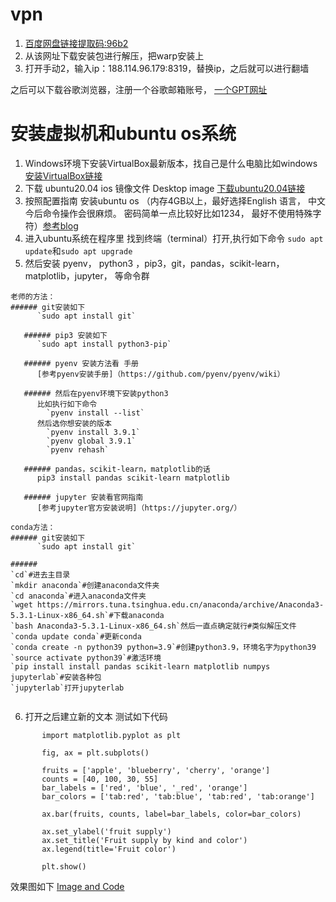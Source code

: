 # vpn
1. [百度网盘链接提取码:96b2](https://wwrx.lanzoum.com/icTU70uuwe5c)
2. 从该网址下载安装包进行解压，把warp安装上
3. 打开手动2，输入ip：188.114.96.179:8319，替换ip，之后就可以进行翻墙

之后可以下载谷歌浏览器，注册一个谷歌邮箱账号，
[一个GPT网址](https://poe.com/ChatGPT)


# 安装虚拟机和ubuntu os系统
1. Windows环境下安装VirtualBox最新版本，找自己是什么电脑比如windows [ 安装VirtualBox链接](https://www.oracle.com/jp/virtualization/technologies/vm/downloads/virtualbox-downloads.html)
2. 下载 ubuntu20.04 ios 镜像文件 Desktop image [下载ubuntu20.04链接](https://releases.ubuntu.com/focal/)
3. 按照配置指南 安装ubuntu os （内存4GB以上，最好选择English 语言， 中文今后命令操作会很麻烦。 密码简单一点比较好比如1234， 最好不使用特殊字符）[参考blog](https://blog.csdn.net/qq_45373920/article/details/122409002)
4. 进入ubuntu系统在程序里 找到终端（terminal）打开,执行如下命令 `sudo apt update`和`sudo apt upgrade`
5. 然后安装 pyenv， python3 ，pip3，git，pandas，scikit-learn，matplotlib，jupyter， 等命令群
```
老师的方法：
###### git安装如下
      `sudo apt install git`

   ###### pip3 安装如下
      `sudo apt install python3-pip`

   ###### pyenv 安装方法看 手册 
      [参考pyenv安装手册]（https://github.com/pyenv/pyenv/wiki）

   ###### 然后在pyenv环境下安装python3
      比如执行如下命令
        `pyenv install --list`
      然后选你想安装的版本
        `pyenv install 3.9.1`
        `pyenv global 3.9.1`
        `pyenv rehash`

   ###### pandas，scikit-learn，matplotlib的话
      pip3 install pandas scikit-learn matplotlib

   ###### jupyter 安装看官网指南
      [参考jupyter官方安装说明]（https://jupyter.org/）
```

```
conda方法：
###### git安装如下
      `sudo apt install git`

######
`cd`#进去主目录
`mkdir anaconda`#创建anaconda文件夹
`cd anaconda`#进入anaconda文件夹
`wget https://mirrors.tuna.tsinghua.edu.cn/anaconda/archive/Anaconda3-5.3.1-Linux-x86_64.sh`#下载anaconda
`bash Anaconda3-5.3.1-Linux-x86_64.sh`然后一直点确定就行#类似解压文件
`conda update conda`#更新conda
`conda create -n python39 python=3.9`#创建python3.9，环境名字为python39
`source activate python39`#激活环境
`pip install install pandas scikit-learn matplotlib numpys jupyterlab`#安装各种包
`jupyterlab`打开jupyterlab
 
```
6. 打开之后建立新的文本 测试如下代码
```
       import matplotlib.pyplot as plt

       fig, ax = plt.subplots()

       fruits = ['apple', 'blueberry', 'cherry', 'orange']
       counts = [40, 100, 30, 55]
       bar_labels = ['red', 'blue', '_red', 'orange']
       bar_colors = ['tab:red', 'tab:blue', 'tab:red', 'tab:orange']

       ax.bar(fruits, counts, label=bar_labels, color=bar_colors)

       ax.set_ylabel('fruit supply')
       ax.set_title('Fruit supply by kind and color')
       ax.legend(title='Fruit color')

       plt.show()
```    
效果图如下
[Image and Code](https://matplotlib.org/stable/gallery/lines_bars_and_markers/bar_colors.html#sphx-glr-gallery-lines-bars-and-markers-bar-colors-py)



